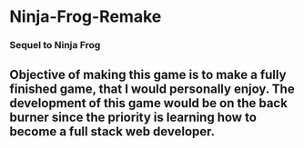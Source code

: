 # Ninja-Frog-Remake
### Sequel to Ninja Frog
## Objective of making this game is to make a fully finished game, that I would personally enjoy. The development of this game would be on the back burner since the priority is learning how to become a full stack web developer.

